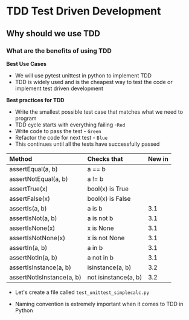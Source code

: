 # TDD Test Driven Development
## Why should we use TDD
### What are the benefits of using TDD

**Best Use Cases** 
- We will use pytest unittest in python to implement TDD
- TDD is widely used and is the cheapest way to test the code or implement test driven development

**Best practices for TDD**

- Write the smallest possible test case that matches what we need to program
- TDD cycle starts with everything failing -`Red`
- Write code to pass the test - `Green`
- Refactor the code for next test - `Blue`
- This continues until all the tests have successfully passed


|Method |   Checks that|   New in |
|:---|:---|:---|
|assertEqual(a, b)        | a == b              ||
|assertNotEqual(a, b)     |    a != b              ||  
|assertTrue(x)            |    bool(x) is True     ||  
|assertFalse(x)           |    bool(x) is False    ||  
|assertIs(a, b)           |    a is b             |3.1|
|assertIsNot(a, b)        |    a is not b          |3.1|
|assertIsNone(x)          |    x is None           |3.1|
|assertIsNotNone(x)       |    x is not None       |3.1|
|assertIn(a, b)           |    a in b              |3.1|
|assertNotIn(a, b)        |    a not in b         |3.1|
|assertIsInstance(a, b)   |    isinstance(a, b)    |3.2|
|assertNotIsInstance(a, b)|    not isinstance(a, b)|3.2| 







- Let's create a file called
`test_unittest_simplecalc.py`
  
- Naming convention is extremely important when it comes to TDD in Python
